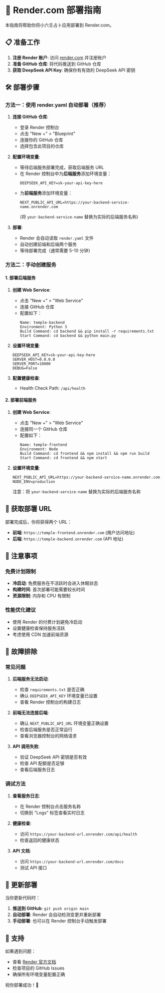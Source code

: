 # 🚀 Render.com 部署指南

本指南将帮助你将小六壬占卜应用部署到 Render.com。

## 📋 准备工作

1. **注册 Render 账户**: 访问 [render.com](https://render.com) 并注册账户
2. **准备 GitHub 仓库**: 将代码推送到 GitHub 仓库
3. **获取 DeepSeek API Key**: 确保你有有效的 DeepSeek API 密钥

## 🛠️ 部署步骤

### 方法一：使用 render.yaml 自动部署（推荐）

1. **连接 GitHub 仓库**:

   - 登录 Render 控制台
   - 点击 "New +" > "Blueprint"
   - 连接你的 GitHub 仓库
   - 选择包含此项目的仓库

2. **配置环境变量**:

   - 等待后端服务部署完成，获取后端服务 URL
   - 在 Render 控制台中为**后端服务**添加环境变量：
     ```
     DEEPSEEK_API_KEY=sk-your-api-key-here
     ```
   - 为**前端服务**添加环境变量：
     ```
     NEXT_PUBLIC_API_URL=https://your-backend-service-name.onrender.com
     ```
     (将 `your-backend-service-name` 替换为实际的后端服务名称)

3. **部署**:
   - Render 会自动读取 `render.yaml` 文件
   - 自动创建前端和后端两个服务
   - 等待部署完成（通常需要 5-10 分钟）

### 方法二：手动创建服务

#### 1. 部署后端服务

1. **创建 Web Service**:

   - 点击 "New +" > "Web Service"
   - 连接 GitHub 仓库
   - 配置如下：
     ```
     Name: temple-backend
     Environment: Python 3
     Build Command: cd backend && pip install -r requirements.txt
     Start Command: cd backend && python main.py
     ```

2. **设置环境变量**:

   ```
   DEEPSEEK_API_KEY=sk-your-api-key-here
   SERVER_HOST=0.0.0.0
   SERVER_PORT=10000
   DEBUG=False
   ```

3. **配置健康检查**:
   - Health Check Path: `/api/health`

#### 2. 部署前端服务

1. **创建 Web Service**:

   - 点击 "New +" > "Web Service"
   - 连接同一个 GitHub 仓库
   - 配置如下：
     ```
     Name: temple-frontend
     Environment: Node
     Build Command: cd frontend && npm install && npm run build
     Start Command: cd frontend && npm start
     ```

2. **设置环境变量**:

   ```
   NEXT_PUBLIC_API_URL=https://your-backend-service-name.onrender.com
   NODE_ENV=production
   ```

   注意：将 `your-backend-service-name` 替换为实际的后端服务名称

## 🔗 获取部署 URL

部署完成后，你将获得两个 URL：

- **前端**: `https://temple-frontend.onrender.com` (用户访问地址)
- **后端**: `https://temple-backend.onrender.com` (API 地址)

## 📝 注意事项

### 免费计划限制

- **冷启动**: 免费服务在不活跃时会进入休眠状态
- **构建时间**: 首次部署可能需要较长时间
- **资源限制**: 内存和 CPU 有限制

### 性能优化建议

- 使用 Render 的付费计划避免冷启动
- 设置健康检查保持服务活跃
- 考虑使用 CDN 加速前端资源

## 🚨 故障排除

### 常见问题

1. **后端服务无法启动**:

   - 检查 `requirements.txt` 是否正确
   - 确认 `DEEPSEEK_API_KEY` 环境变量已设置
   - 查看 Render 控制台的构建日志

2. **前端无法连接后端**:

   - 确认 `NEXT_PUBLIC_API_URL` 环境变量正确设置
   - 检查后端服务是否正常运行
   - 查看浏览器控制台的网络请求

3. **API 调用失败**:
   - 验证 DeepSeek API 密钥是否有效
   - 检查 API 配额是否足够
   - 查看后端服务日志

### 调试方法

1. **查看服务日志**:

   - 在 Render 控制台点击服务名称
   - 切换到 "Logs" 标签查看实时日志

2. **健康检查**:

   - 访问 `https://your-backend-url.onrender.com/api/health`
   - 检查返回的健康状态

3. **API 文档**:
   - 访问 `https://your-backend-url.onrender.com/docs`
   - 测试 API 接口

## 🔄 更新部署

当你更新代码时：

1. **推送到 GitHub**: `git push origin main`
2. **自动部署**: Render 会自动检测变更并重新部署
3. **手动部署**: 也可以在 Render 控制台手动触发部署

## 📧 支持

如果遇到问题：

- 查看 [Render 官方文档](https://render.com/docs)
- 检查项目的 GitHub Issues
- 确保所有环境变量配置正确

祝你部署成功！🎉
